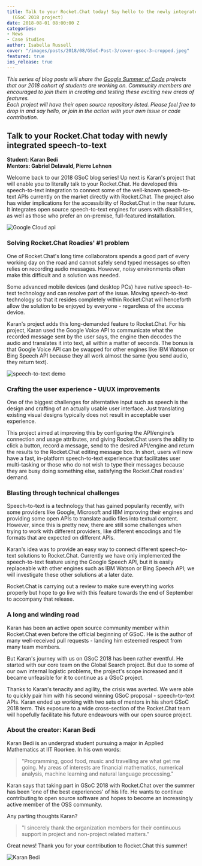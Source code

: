 ```yaml
---
title: Talk to your Rocket.Chat today! Say hello to the newly integrated speech-to-text
  (GSoC 2018 project)
date: 2018-08-01 08:00:00 Z
categories:
- News
- Case Studies
author: Isabella Russell
cover: "/images/posts/2018/08/GSoC-Post-3/cover-gsoc-3-cropped.jpeg"
featured: true
ios_release: true
---
```


_This series of blog posts will share the [Google Summer of Code](https://rocket.chat/docs/contributing/google-summer-of-code) projects that our 2018 cohort of students are working on. Community members are encouraged to join them in creating and testing these exciting new areas of features.<br/>Each project will have their open source repository listed.  Please feel free to drop in and say hello, or join in the action with your own issue or code contribution.<br/>_

## Talk to your Rocket.Chat today with newly integrated speech-to-text
**Student: Karan Bedi <br/> Mentors: Gabriel Delavald, Pierre Lehnen**

Welcome back to our 2018 GSoC blog series! Up next is Karan's project that will enable you to literally talk to your Rocket.Chat.  He developed this speech-to-text integration to connect some of the well-known speech-to-text APIs currently on the market directly with Rocket.Chat. The project also has wider implications for the accessibility of Rocket.Chat in the near future. It integrates open source speech-to-text engines for users with disabilities, as well as those who prefer an on-premise, full-featured installation.

<img alt="Google Cloud api" src="{{'/images/posts/2018/08/GSoC-Post-3/API-language-2.png' | relative_url}}" />


### Solving Rocket.Chat Roadies' #1 problem

One of Rocket.Chat's long time collaborators spends a good part of every working day on the road and cannot safely send typed messages so often relies on recording audio messages. However, noisy environments often make this difficult and a solution was needed.

Some advanced mobile devices (and desktop PCs) have native speech-to-text technology and can resolve part of the issue.  Moving speech-to-text technology so that it resides completely within Rocket.Chat will henceforth allow the solution to be enjoyed by everyone - regardless of the access device.

Karan's project adds this long-demanded feature to Rocket.Chat. For his project, Karan used the Google Voice API to communicate what the recorded message sent by the user says, the engine then decodes the audio and translates it into text, all within a matter of seconds. The bonus is that Google Voice API can be swapped for other engines like IBM Watson or Bing Speech API because they all work almost the same (you send audio, they return text).

<img alt="speech-to-text demo" src="https://user-images.githubusercontent.com/122633/43922340-6f942bcc-9bec-11e8-90d6-d571ddb0d81e.gif"/>

### Crafting the user experience - UI/UX improvements

One of the biggest challenges for alterntative input such as speech is the design and crafting of an actually usable user interface.  Just translating existing visual designs typically does not result in acceptable user experience.

This project aimed at improving this by configuring the API/engine’s connection and usage attributes, and giving Rocket.Chat users the ability to click a button, record a message, send to the desired API/engine and return the results to the Rocket.Chat editing message box. In short, users will now have a fast, in-platform speech-to-text experience that facilitates user multi-tasking or those who do not wish to type their messages because they are busy doing something else, satisfying the Rocket.Chat roadies' demand.

### Blasting through technical challenges

Speech-to-text is a technology that has gained popularity recently, with some providers like Google, Microsoft and IBM improving their engines and providing some open APIs to translate audio files into textual content. However, since this is pretty new, there are still some challenges when trying to work with different providers, like different encodings and file formats that are expected on different APIs.

Karan's idea was to provide an easy way to connect different speech-to-text solutions to Rocket.Chat. Currently we have only implemented the speech-to-text feature using the Google Speech API, but it is easily replaceable with other engines such as IBM Watson or Bing Speech API; we will investigate these other solutions at a later date.

Rocket.Chat is carrying out a review to make sure everything works properly but hope to go live with this feature towards the end of September to accompany that release.

### A long and winding road

Karan has been an active open source community member within Rocket.Chat even before the official beginning of GSoC.  He is the author of many well-received pull requests - landing him esteemed respect from many team members.

But Karan's journey with us on GSoC 2018 has been rather eventful. He started with our core team on the Global Search project.  But due to some of our own internal logistic problems, the project's scope increased and it became unfeasible for it to continue as a GSoC project.

Thanks to Karan's tenacity and agility, the crisis was averted.  We were able to quickly pair him with his second winning GSoC proposal - speech-to-text APIs. Karan ended up working with two sets of mentors in his short GSoC 2018 term. This exposure to a wide cross-section of the Rocket.Chat team will hopefully facilitate his future endeavours with our open source project.

### About the creator: Karan Bedi

Karan Bedi is an undergrad student pursuing a major in Applied Mathematics at IIT Roorkee.
In his own words:
> "Programming, good food, music and travelling are what get me going. My areas of interests are financial mathematics, numerical analysis, machine learning and natural language processing."

Karan says that taking part in GSoC 2018 with Rocket.Chat over the summer has been 'one of the best experiences' of his life. He wants to continue contributing to open source software and hopes to become an increasingly active member of the OSS community.

Any parting thoughts Karan?

> "I sincerely thank the organization members for their continuous support in project and non-project related matters."

Great news! Thank you for your contribution to Rocket.Chat this summer!

![Karan Bedi](/images/posts/2018/08/GSoC-Post-3/Karan-Bedi-GSoC-3.png)

